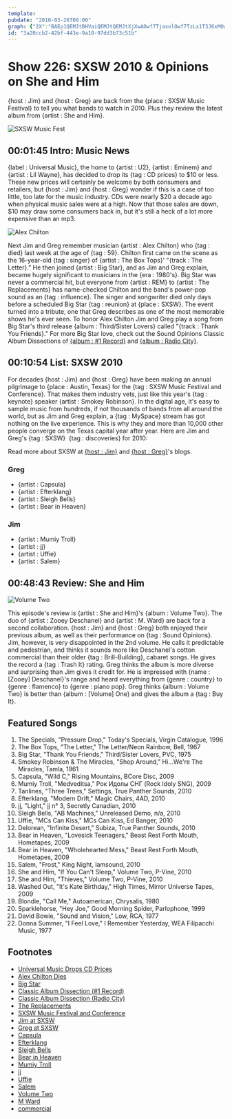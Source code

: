 ```yaml
---
template: 
pubdate: "2010-03-26T00:00"
graph: {"2X":"BAEp1QEMJtBHVaiQEMJtQEMJtXjXwAOwf7TjaxolOwf7TzLx1T3J6xMOwf7T3Wb7KOwf7T072SsOwf7T3J6xMzLx1T3J6xM3Wb7K072SsXb9d9072Ssu3ZJB072Sst0FUX072SsBBP5R4srM4u3ZJBfN9rru3ZJB2PPXlt0FUX","I6":"","297":"BLRKYpcC8zBLRKYvcMIP7q8hCBLRKYBLRKYgI6WN6MHlVBLRKYBGx9eBLRKYHutg2X6cfdBQsAMX6cfdBHm1GHutg297qipBHm1G"}
id: "3a20ccb2-42bf-443e-9a10-97dd3b73c51b"
---
```






# Show 226: SXSW 2010 & Opinions on She and Him

{host : Jim} and {host : Greg} are back from the {place : SXSW Music Festival} to tell you what bands to watch in 2010. Plus they review the latest album from {artist : She and Him}.

![SXSW Music Fest](https://static.soundopinions.org/images/2010/sxsw/2.jpg)



## 00:01:45 Intro: Music News

{label : Universal Music}, the home to {artist : U2}, {artist : Eminem} and {artist : Lil Wayne}, has decided to drop its {tag : CD prices} to $10 or less. These new prices will certainly be welcome by both consumers and retailers, but {host : Jim} and {host : Greg} wonder if this is a case of too little, too late for the music industry. CDs were nearly $20 a decade ago when physical music sales were at a high. Now that those sales are down, $10 may draw some consumers back in, but it's still a heck of a lot more expensive than an mp3.

![Alex Chilton](https://static.soundopinions.org/assets/226/2X0.jpg)

Next Jim and Greg remember musician {artist : Alex Chilton} who {tag : died} last week at the age of {tag : 59}. Chilton first came on the scene as the 16-year-old {tag : singer} of {artist : The Box Tops}' "{track : The Letter}." He then joined {artist : Big Star}, and as Jim and Greg explain, became hugely significant to musicians in the {era : 1980's}. Big Star was never a commercial hit, but everyone from {artist : REM} to {artist : The Replacements} has name-checked Chilton and the band's power-pop sound as an {tag : influence}. The singer and songwriter died only days before a scheduled Big Star {tag : reunion} at {place : SXSW}. The event turned into a tribute, one that Greg describes as one of the most memorable shows he's ever seen. To honor Alex Chilton Jim and Greg play a song from Big Star's third release {album : Third/Sister Lovers} called "{track : Thank You Friends}." For more Big Star love, check out the Sound Opinions Classic Album Dissections of [{album : #1 Record}](/show/198/) and [{album : Radio City}](/show/365/).



## 00:10:54 List: SXSW 2010

For decades {host : Jim} and {host : Greg} have been making an annual pilgrimage to {place : Austin, Texas} for the {tag : SXSW Music Festival and Conference}. That makes them industry vets, just like this year's {tag : keynote} speaker {artist : Smokey Robinson}. In the digital age, it's easy to sample music from hundreds, if not thousands of bands from all around the world, but as Jim and Greg explain, a {tag : MySpace} stream has got nothing on the live experience. This is why they and more than 10,000 other people converge on the Texas capital year after year. Here are Jim and Greg's {tag : SXSW}  {tag : discoveries} for 2010:

Read more about SXSW at [{host : Jim}](http://www.wbez.org/blogs/jim-derogatis/2015-03/snoop%E2%80%99s-keynote-courtney-barnett-ultimate-painting-and-jacco-gardner) and [{host : Greg}](http://www.chicagotribune.com/entertainment/music/chi-sxsw-final-20150320-column.html)'s blogs.


### Greg

- {artist : Capsula}
- {artist : Efterklang}
- {artist : Sleigh Bells}
- {artist : Bear in Heaven}


### Jim

- {artist : Mumiy Troll}
- {artist : jj}
- {artist : Uffie}
- {artist : Salem}



## 00:48:43 Review: She and Him

![Volume Two](https://static.soundopinions.org/assets/226/2970.jpg)

This episode's review is {artist : She and Him}'s {album : Volume Two}. The duo of {artist : Zooey Deschanel} and {artist : M. Ward} are back for a second collaboration. {host : Jim} and {host : Greg} both enjoyed their previous album, as well as their performance on {tag : Sound Opinions}. Jim, however, is very disappointed in the 2nd volume. He calls it predictable and pedestrian, and thinks it sounds more like Deschanel's cotton commercial than their older {tag : Brill-Building}, cabaret songs. He gives the record a {tag : Trash It} rating. Greg thinks the album is more diverse and surprising than Jim gives it credit for. He is impressed with {name : [Zooey] Deschanel}'s range and heard everything from {genre : country} to {genre : flamenco} to {genre : piano pop}. Greg thinks {album : Volume Two} is better than {album : [Volume] One} and gives the album a {tag : Buy It}.



## Featured Songs

1. The Specials, "Pressure Drop," Today's Specials, Virgin Catalogue, 1996
2. The Box Tops, "The Letter," The Letter/Neon Rainbow, Bell, 1967
3. Big Star, "Thank You Friends," Third/Sister Lovers, PVC, 1975
4. Smokey Robinson & The Miracles, "Shop Around," Hi...We're The Miracles, Tamla, 1961
5. Capsula, "Wild C," Rising Mountains, BCore Disc, 2009
6. Mumiy Troll, "Medveditsa," Рок Идолы СНГ (Rock Idoly SNG), 2009
7. Tanlines, "Three Trees," Settings, True Panther Sounds, 2010
8. Efterklang, "Modern Drift," Magic Chairs, 4AD, 2010
9. jj, "Light," jj n° 3, Secretly Canadian, 2010
10. Sleigh Bells, "AB Machines," Unreleased Demo, n/a, 2010
11. Uffie, "MCs Can Kiss," MCs Can Kiss, Ed Banger, 2010
12. Delorean, "Infinite Desert," Subiza, True Panther Sounds, 2010
13. Bear in Heaven, "Lovesick Teenagers," Beast Rest Forth Mouth, Hometapes, 2009
14. Bear in Heaven, "Wholehearted Mess," Beast Rest Forth Mouth, Hometapes, 2009
15. Salem, "Frost," King Night, Iamsound, 2010
16. She and Him, "If You Can't Sleep," Volume Two, P-Vine, 2010
17. She and Him, "Thieves," Volume Two, P-Vine, 2010
18. Washed Out, "It's Kate Birthday," High Times, Mirror Universe Tapes, 2009
19. Blondie, "Call Me," Autoamerican, Chrysalis, 1980
20. Sparklehorse, "Hey Joe," Good Morning Spider, Parlophone, 1999
21. David Bowie, "Sound and Vision," Low, RCA, 1977
22. Donna Summer, "I Feel Love," I Remember Yesterday, WEA Filipacchi Music, 1977



## Footnotes

- [Universal Music Drops CD Prices](http://www.reuters.com/article/idUSTRE62J04Z20100320)
- [Alex Chilton Dies](http://www.nytimes.com/2010/03/21/opinion/21westerberg.html)
- [Big Star](http://www.bigstarband.com/)
- [Classic Album Dissection (#1 Record)](/show/198/#bigstar)
- [Classic Album Dissection (Radio City)](/show/365/#bigstar)
- [The Replacements](http://thereplacementsofficial.com/pages/home)
- [SXSW Music Festival and Conference](http://sxsw.com/music)
- [Jim at SXSW](http://www.wbez.org/blogs/jim-derogatis/2015-03/snoop%E2%80%99s-keynote-courtney-barnett-ultimate-painting-and-jacco-gardner)
- [Greg at SXSW](http://www.chicagotribune.com/entertainment/music/chi-sxsw-final-20150320-column.html)
- [Capsula](http://www.myspace.com/capsulaorg)
- [Efterklang](http://www.efterklang.net/)
- [Sleigh Bells](http://www.myspace.com/sleighbellsmusic)
- [Bear in Heaven](http://www.bearinheaven.com/)
- [Mumiy Troll](http://www.mumiytroll.com/en)
- [jj](http://www.secretlycanadian.com/artist.php?name=jj)
- [Uffie](http://www.myspace.com/uffie)
- [Salem](http://www.myspace.com/s4lem)
- [Volume Two](http://www.sheandhim.com/#/splash)
- [M Ward](http://www.mwardmusic.com/)
- [commercial](http://www.youtube.com/watch?v=PJFutyUrllo)